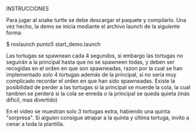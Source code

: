 INSTRUCCIONES

Para jugar al snake turtle se debe descargar el paquete y compilarlo. 
Una vez hecho, la demo se inicia mediante el archivo launch de la siguiente forma:

$ roslaunch punto5 start_demo.launch

Las tortugas se spawnean cada 4 segundos, si embargo las tortugas no seguirán a la principal hasta que no se spawneen todas, y deben ser recogidas en el orden en que son spawneadas, razon por la cual se han implementado solo 4 tortugas además de la principal, si no sería muy complicado recordar el orden en que han sido spawneadas. 
Existe la posibilidad de perder a las tortugas si la principal se muerde la cola, la cual tambien se perderá si la cola se enreda o la principal se queda quieta (más dificil, mas divertido)

En el video se muestran solo 3 tortugas extra, habiendo una quinta "sorpresa".
Si alguien consigue atrapar a la quinta y última tortuga, invito a cenar a toda la plantilla.
